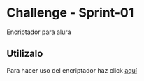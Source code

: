 # Challenge - Sprint-01
Encriptador para alura
## Utilizalo
Para hacer uso del encriptador haz click [aquí](https://rodrigorenteria.github.io/Challenge--Sprint-01/)
